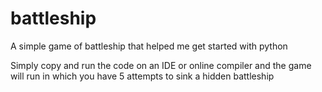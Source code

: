 # battleship
A simple game of battleship that helped me get started with python

Simply copy and run the code on an IDE or online compiler and the game will run in which
you have 5 attempts to sink a hidden battleship
